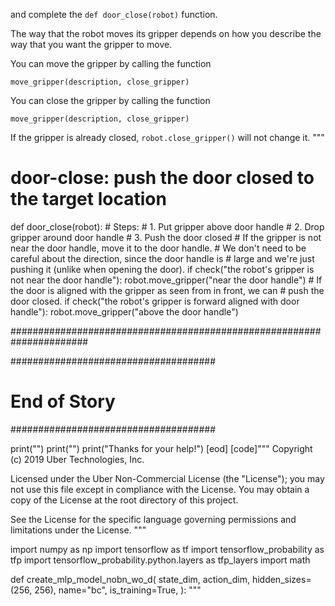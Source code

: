 

and complete the `def door_close(robot)` function.

The way that the robot moves its gripper depends on how you describe the way
that you want the gripper to move.

You can move the gripper by calling the function

```
move_gripper(description, close_gripper)
```

You can close the gripper by calling the function

```
move_gripper(description, close_gripper)
```

If the gripper is already closed, `robot.close_gripper()` will not change it.
"""

# door-close: push the door closed to the target location
def door_close(robot):
    # Steps:
    #  1. Put gripper above door handle
    #  2. Drop gripper around door handle
    #  3. Push the door closed
    # If the gripper is not near the door handle, move it to the door handle.
    # We don't need to be careful about the direction, since the door handle is
    # large and we're just pushing it (unlike when opening the door).
    if check("the robot's gripper is not near the door handle"):
        robot.move_gripper("near the door handle")
    # If the door is aligned with the gripper as seen from in front, we can
    # push the door closed.
    if check("the robot's gripper is forward aligned with door handle"):
        robot.move_gripper("above the door handle")

######################################################################

#####################################
# End of Story
#####################################

print("")
print("")
print("Thanks for your help!")
[eod] [code]"""
Copyright (c) 2019 Uber Technologies, Inc.

Licensed under the Uber Non-Commercial License (the "License");
you may not use this file except in compliance with the License.
You may obtain a copy of the License at the root directory of this project. 

See the License for the specific language governing permissions and
limitations under the License.
"""

import numpy as np
import tensorflow as tf
import tensorflow_probability as tfp
import tensorflow_probability.python.layers as tfp_layers
import math

def create_mlp_model_nobn_wo_d(
        state_dim,
        action_dim,
        hidden_sizes=(256, 256),
        name="bc",
        is_training=True,
):
    """